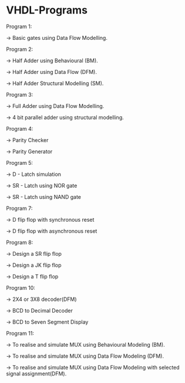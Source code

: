 # VHDL-Programs

Program 1:

->  Basic gates using Data Flow Modelling.


Program 2:

->  Half Adder using Behavioural (BM).

->  Half Adder using Data Flow (DFM).

->  Half Adder Structural Modelling (SM).


Program 3:

->  Full Adder using Data Flow Modelling.

->  4 bit parallel adder using structural modelling. 


Program 4:

->  Parity Checker

->  Parity Generator


Program 5:

->  D - Latch simulation

->  SR - Latch using NOR gate

->  SR - Latch using NAND gate


Program 7:

->  D flip flop with synchronous reset

->  D flip flop with asynchronous reset


Program 8:

->  Design a SR flip flop

->  Design a JK flip flop

->  Design a T flip flop


Program 10:

->  2X4 or 3X8 decoder(DFM)

->  BCD to Decimal Decoder

->  BCD to Seven Segment Display


Program 11:

->  To realise and simulate MUX using Behavioural Modeling (BM).

->  To realise and simulate MUX using Data Flow Modeling (DFM).

->  To realise and simulate MUX using Data Flow Modeling with selected signal assignment(DFM).